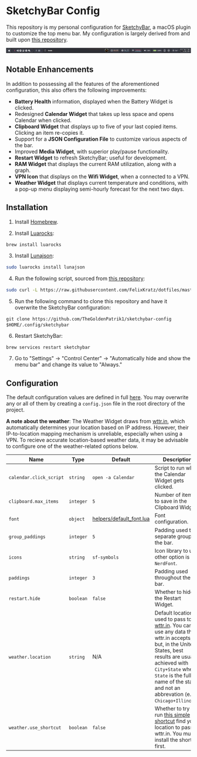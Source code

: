 # SketchyBar Config

This repository is my personal configuration for [SketchyBar](https://github.com/FelixKratz/SketchyBar), a macOS plugin to customize the top menu bar. My configuration is largely derived from and built upon [this repository](https://github.com/FelixKratz/dotfiles).

![SketchyBar Config Appearance](demo.png)

## Notable Enhancements

In addition to possessing all the features of the aforementioned configuration, this also offers the following improvements:

- **Battery Health** information, displayed when the Battery Widget is clicked.
- Redesigned **Calendar Widget** that takes up less space and opens Calendar when clicked.
- **Clipboard Widget** that displays up to five of your last copied items. Clicking an item re-copies it.
- Support for a **JSON Configuration File** to customize various aspects of the bar.
- Improved **Media Widget**, with superior play/pause functionality.
- **Restart Widget** to refresh SketchyBar; useful for development.
- **RAM Widget** that displays the current RAM utilization, along with a graph.
- **VPN Icon** that displays on the **Wifi Widget**, when a connected to a VPN.
- **Weather Widget** that displays current temperature and conditions, with a pop-up menu displaying semi-hourly forecast for the next two days.

## Installation

1. Install [Homebrew](https://brew.sh/).

2. Install [Luarocks](https://luarocks.org/):

```bash
brew install luarocks
```

3. Install [Lunajson](https://github.com/grafi-tt/lunajson):

```bash
sudo luarocks install lunajson
```

4. Run the following script, sourced from [this repository](https://github.com/FelixKratz/dotfiles):

```bash
sudo curl -L https://raw.githubusercontent.com/FelixKratz/dotfiles/master/install_sketchybar.sh | sh
```

5. Run the following command to clone this repository and have it overwrite the SketchyBar configuration:

```
git clone https://github.com/TheGoldenPatrik1/sketchybar-config $HOME/.config/sketchybar
```

6. Restart SketchyBar:

```
brew services restart sketchybar
```

7. Go to "Settings" -> "Control Center" -> "Automatically hide and show the menu bar" and change its value to "Always."

## Configuration

The default configuration values are defined in full [here](settings.lua). You may overwrite any or all of them by creating a `config.json` file in the root directory of the project.

**A note about the weather**: The Weather Widget draws from [wttr.in](https://github.com/chubin/wttr.in), which automatically determines your location based on IP address. However, their IP-to-location mapping mechanism is unreliable, especially when using a VPN. To recieve accurate location-based weather data, it may be advisable to configure one of the weather-related options below.

| Name | Type | Default | Description |
| ---- | ---- | ---- | ---- |
| `calendar.click_script` | `string` | `open -a Calendar` | Script to run when the Calendar Widget gets clicked. |
| `clipboard.max_items` | `integer` | `5` | Number of items to save in the Clipboard Widget. |
| `font` | `object` | [helpers/default_font.lua](helpers/default_font.lua) | Font configuration. |
| `group_paddings` | `integer` | `5` | Padding used to separate groups in the bar. |
| `icons` | `string` | `sf-symbols` | Icon library to use; other option is `NerdFont`. |
| `paddings` | `integer` | `3` | Padding used throughout the bar. |
| `restart.hide` | `boolean` | `false` | Whether to hide the Restart Widget. |
| `weather.location` | `string` | N/A | Default location used to pass to [wttr.in](https://github.com/chubin/wttr.in). You can use any data that wttr.in accepts, but, in the United States, best results are usually achieved with `City+State` where `State` is the full name of the state and not an abbrevation (e.g., `Chicago+Illinois`). |
| `weather.use_shortcut` | `boolean` | `false` | Whether to try to run [this simple shortcut](https://www.icloud.com/shortcuts/6d1018c04fe2490cb241425d8f133e0c) find your location to pass to wttr.in. You must install the shortcut first. |
